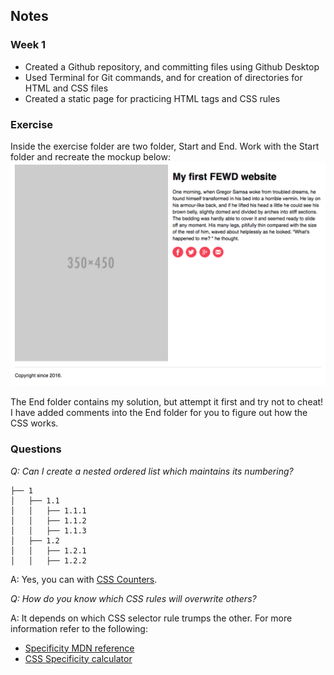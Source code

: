 ## Notes
### Week 1
- Created a Github repository, and committing files using Github Desktop
- Used Terminal for Git commands, and for creation of directories for HTML and CSS files
- Created a static page for practicing HTML tags and CSS rules

### Exercise  
Inside the exercise folder are two folder, Start and End. Work with the Start folder and recreate the mockup below: 
![Exercise Mockup](Exercise/screenshot.png?raw=true "Exercise Mockup")

The End folder contains my solution, but attempt it first and try not to cheat! I have added comments into the End folder for you to figure out how the CSS works.

### Questions  
*Q: Can I create a nested ordered list which maintains its numbering?*
```
├── 1
│   ├── 1.1
│   │   ├── 1.1.1
│   │   ├── 1.1.2
│   │   ├── 1.1.3
│   ├── 1.2
│   │   ├── 1.2.1
│   │   ├── 1.2.2
```
A: Yes, you can with [CSS Counters](https://developer.mozilla.org/en-US/docs/Web/CSS/CSS_Lists_and_Counters/Using_CSS_counters).

*Q: How do you know which CSS rules will overwrite others?*  

A: It depends on which CSS selector rule trumps the other. For more information refer to the following:
- [Specificity MDN reference](https://developer.mozilla.org/en/docs/Web/CSS/Specificity#How_is_it_calculated)
- [CSS Specificity calculator](http://specificity.keegan.st/)